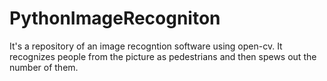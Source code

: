 # PythonImageRecogniton
It's a repository of an image recogntion software using open-cv.
It recognizes people from the picture as pedestrians and then spews out the number of them.
